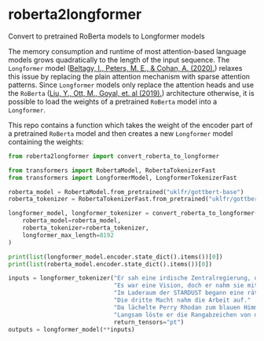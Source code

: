 # roberta2longformer

Convert to pretrained RoBerta models to Longformer models

The memory consumption and runtime of most attention-based language models grows quadratically to the length of the input sequence.
The `Longformer` model ([Beltagy, I., Peters, M. E., & Cohan, A. (2020).](https://arxiv.org/abs/2004.05150)) relaxes this issue by replacing the plain attention mechanism with sparse attention patterns.
Since `Longformer` models only replace the attention heads and use the `RoBerta` ([Liu, Y., Ott, M., Goyal, et. al (2019).](https://arxiv.org/abs/1907.11692)) architecture otherwise, it is possible to load the weights of a pretrained `RoBerta` model into a `Longformer`.

This repo contains a function which takes the weight of the encoder part of a pretrained `RoBerta` model and then creates a new `Longformer` model containing the weights:

```python
from roberta2longformer import convert_roberta_to_longformer

from transformers import RobertaModel, RobertaTokenizerFast
from transformers import LongformerModel, LongformerTokenizerFast

roberta_model = RobertaModel.from_pretrained("uklfr/gottbert-base")
roberta_tokenizer = RobertaTokenizerFast.from_pretrained("uklfr/gottbert-base")

longformer_model, longformer_tokenizer = convert_roberta_to_longformer(
    roberta_model=roberta_model,
    roberta_tokenizer=roberta_tokenizer,
    longformer_max_length=8192
)

print(list(longformer_model.encoder.state_dict().items())[0])
print(list(roberta_model.encoder.state_dict().items())[0])

inputs = longformer_tokenizer("Er sah eine irdische Zentralregierung, und er erblickte Frieden, Wohlstand und galaktische Anerkennung."
                              "Es war eine Vision, doch er nahm sie mit vollen Sinnen in sich auf."
                              "Im Laderaum der STARDUST begann eine rätselhafte Maschine zu summen."
                              "Die dritte Macht nahm die Arbeit auf."
                              "Da lächelte Perry Rhodan zum blauen Himmel empor."
                              "Langsam löste er die Rangabzeichen von dem Schulterstück seiner Kombination.",
                              return_tensors="pt")
outputs = longformer_model(**inputs)
```